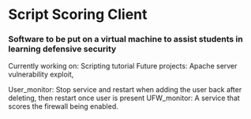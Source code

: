 # Script Scoring Client
### Software to be put on a virtual machine to assist students in learning defensive security

Currently working on: Scripting tutorial
Future projects: Apache server vulnerability exploit,

User_monitor: Stop service and restart when adding the user back after deleting, then restart once user is present
UFW_monitor: A service that scores the firewall being enabled.
